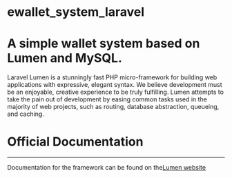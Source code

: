 # ewallet_system_laravel
<h1>A simple wallet system based on Lumen and MySQL.</h1>

Laravel Lumen is a stunningly fast PHP micro-framework for building web applications with expressive, elegant syntax. We believe development must be an enjoyable, creative experience to be truly fulfilling. Lumen attempts to take the pain out of development by easing common tasks used in the majority of web projects, such as routing, database abstraction, queueing, and caching.

<h1>Official Documentation</h1>
<hr/>
<p>Documentation for the framework can be found on the<a href="http://lumen.laravel.com/docs">Lumen website</a></p>

